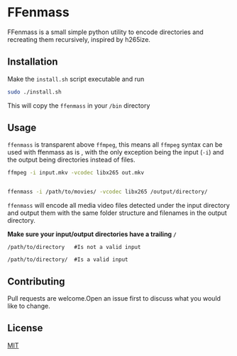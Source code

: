 # FFenmass

FFenmass is a small simple python utility to encode directories and recreating them recursively, inspired by h265ize.
## Installation

Make the `install.sh` script executable and run

```bash
sudo ./install.sh
```
This will copy the `ffenmass` in your `/bin` directory

## Usage

`ffenmass` is transparent above `ffmpeg`, this means all `ffmpeg` syntax can be used with ffenmass as is , with the only exception being the input (`-i`) and the output being directories instead of files.

```bash
ffmpeg -i input.mkv -vcodec libx265 out.mkv


ffenmass -i /path/to/movies/ -vcodec libx265 /output/directory/
```

`ffenmass` will encode all media video files detected under the input directory and output them with the same folder structure and filenames in the output directory.

**Make sure your input/output directories have a trailing `/`**
```
/path/to/directory   #Is not a valid input

/path/to/directory/  #Is a valid input
```


## Contributing
Pull requests are welcome.Open an issue first to discuss what you would like to change.


## License
[MIT](https://choosealicense.com/licenses/mit/)
